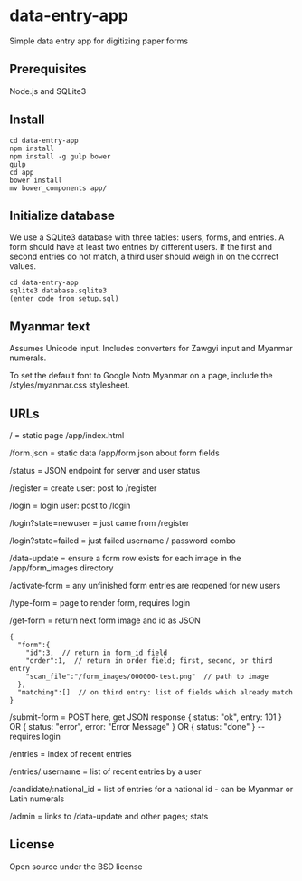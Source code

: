 # data-entry-app

Simple data entry app for digitizing paper forms

## Prerequisites

Node.js and SQLite3

## Install
```
cd data-entry-app
npm install
npm install -g gulp bower
gulp
cd app
bower install
mv bower_components app/
```

## Initialize database

We use a SQLite3 database with three tables: users, forms, and entries. A form should have at least
two entries by different users. If the first and second entries do not match, a third user should
weigh in on the correct values.

```
cd data-entry-app
sqlite3 database.sqlite3
(enter code from setup.sql)
```

## Myanmar text

Assumes Unicode input. Includes converters for Zawgyi input and Myanmar numerals.

To set the default font to Google Noto Myanmar on a page, include the /styles/myanmar.css stylesheet.

## URLs

/ = static page /app/index.html

/form.json = static data /app/form.json about form fields

/status = JSON endpoint for server and user status

/register = create user: post to /register

/login = login user: post to /login

/login?state=newuser = just came from /register

/login?state=failed = just failed username / password combo

/data-update = ensure a form row exists for each image in the /app/form_images directory

/activate-form = any unfinished form entries are reopened for new users

/type-form = page to render form, requires login

/get-form = return next form image and id as JSON

```
{
  "form":{
    "id":3,  // return in form_id field
    "order":1,  // return in order field; first, second, or third entry
    "scan_file":"/form_images/000000-test.png"  // path to image
  },
  "matching":[]  // on third entry: list of fields which already match
}
```

/submit-form = POST here, get JSON response { status: "ok", entry: 101 } OR { status: "error", error: "Error Message" } OR { status: "done" } -- requires login

/entries = index of recent entries

/entries/:username = list of recent entries by a user

/candidate/:national_id = list of entries for a national id - can be Myanmar or Latin numerals

/admin = links to /data-update and other pages; stats

## License

Open source under the BSD license
